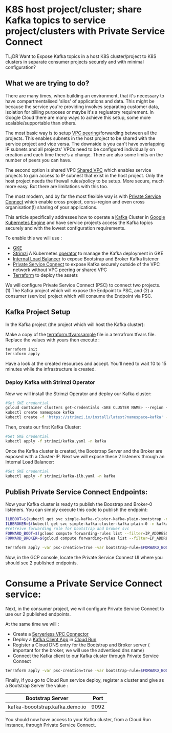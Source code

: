# K8S host project/cluster; share Kafka topics to service project/clusters with Private Service Connect
TL;DR Want to Expose Kafka topics in a host K8S cluster/project to K8S clusters in separate consumer projects securely and with minimal configuration?

## What we are trying to do?

There are many times, when building an environment, that it's necessary to have compartmentalised 'silos' of applications and data. This might be because the service you're providing involves separating customer data, isolation for billing purposes or maybe it's a regluatory requirement. In Google Cloud there are many ways to achieve this setup, some more scalable/supportable than others. 


The most basic way is to setup [VPC peering](https://cloud.google.com/vpc/docs/vpc-peering)/forwarding between all the projects. This enables subnets in the host project to be shared with the service project and vice versa. The downside is you can't have overlapping IP subnets and all projects' VPCs need to be configured individually on creation and each time there's a change. There are also some limits on the number of peers you can have. 

The second option is shared VPC [Shared VPC](https://cloud.google.com/vpc/docs/shared-vpc) which enables service projects to gain access to IP subnest that exist in the host project. Only the host project needs the firewall rules/policy to be setup. More secure, much more easy. But there are limitations with this too.

The most modern, and by far the most flexible way is with [Private Service Connect](https://cloud.google.com/vpc/docs/private-service-connect) which enable cross project, corss-region and even cross organisation(!) sharing of your applications. 

This article specifically addresses how to operate a [Kafka](https://kafka.apache.org/) Cluster in [Google Kubernetes Engine](https://cloud.google.com/kubernetes-engine/docs/concepts/kubernetes-engine-overview) and have service projects access the Kafka topics securely and with the lowest configuration requirements.

To enable this we will use : 
* [GKE](https://cloud.google.com/kubernetes-engine)
* [Strimzi](https://strimzi.io/) A Kubernetes [operator](https://kubernetes.io/docs/concepts/extend-kubernetes/operator/) to manage the Kafka deployment in GKE
* [Internal Load Balancer](https://cloud.google.com/kubernetes-engine/docs/how-to/internal-load-balancing) to expose Bootstrap and Broker Kafka listener
* [Private Service Connect](https://cloud.google.com/vpc/docs/private-service-connect) to expose Kafka securely outside of the VPC network without VPC peering or shared VPC
* [Terraform](https://www.terraform.io/) to deploy the assets

We will configure Private Service Connect (PSC) to connect two projects. (1) The Kafka project which will expose the Endpoint to PSC, and (2) a consumer (service) project which will consume the Endpoint via PSC.

## Kafka Project Setup

In the Kafka project (the project which will host the Kafka cluster):

Make a copy of the [terraform.tfvarssample](./terraform.tfvarssample) file  in a terrafrom.tfvars file. Replace the values with yours then execute :

```bash
terraform init
terraform apply
```
Have a look at the created resources and accept. You'll need to wait 10 to 15 minutes whlie the infrastructure is created.

### Deploy Kafka with Strimzi Operator

Now we will install the Strimzi Operator and deploy our Kafka cluster:

```bash
#Get GKE credential
gcloud container clusters get-credentials <GKE CLUSTER NAME> --region <REGION> --project <PROJECT ID>
kubectl create namespace kafka
kubectl create -f 'https://strimzi.io/install/latest?namespace=kafka' -n kafka
```

Then, create our first Kafka Cluster:

```bash
#Get GKE credential
kubectl apply -f strimzi/kafka.yaml -n kafka
```

Once the Kafka cluster is created, the Bootstrap Server and the Broker are exposed with a Cluster-IP. Next we will expose these 2 listeners through an Internal Load Balancer:

```bash
#Get GKE credential
kubectl apply -f strimzi/kafka-ilb.yaml -n kafka
```

## Publish Private Service Connect Endpoints:

Now your Kafka cluster is ready to publish the Boostrap and Broker-0 listeners. You can simply execute this code to publish the endpoint: 

```bash
ILBBOOT=$(kubectl get svc simple-kafka-cluster-kafka-plain-bootstrap -n kafka -o jsonpath="{.status.loadBalancer.ingress[0].ip}")
ILBBROKER=$(kubectl get svc simple-kafka-cluster-kafka-plain-0 -n kafka -o jsonpath="{.status.loadBalancer.ingress[0].ip}") 
#retreive forwarding rule for bootstrap and broker svc
FORWARD_BOOT=$(gcloud compute forwarding-rules list --filter=IP_ADDRESS:$ILBBOOT --format="value(selfLink.basename())")
FORWARD_BROKER=$(gcloud compute forwarding-rules list --filter=IP_ADDRESS:$ILBBROKER --format="value(selfLink.basename())")

terraform apply -var psc-creation=true -var bootstrap-rule=$FORWARD_BOOT -var broker-rule=$FORWARD_BROKER
```

Now, in the GCP console, locate the Private Service Connect UI where you should see 2 published endpoints.

# Consume a Private Service Connect service:

Next, in the consumer project, we will configure Private Service Connect to use our 2 published endpoints.

At the same time we will :
* Create a [Serverless VPC Connector](https://cloud.google.com/vpc/docs/configure-serverless-vpc-access)
* Deploy a [Kafka Client App](https://github.com/provectus/kafka-ui) in [Cloud Run](https://cloud.google.com/run)
* Register a Cloud DNS entry for the Bootstrap and Broker server ( important for the broker, we will use the advertised dns name)
* Connect the Kafka client to our Kafka cluster through Private Service Connect

```bash
terraform apply -var psc-creation=true -var bootstrap-rule=$FORWARD_BOOT -var broker-rule=$FORWARD_BROKER -var consumer-creation=true
```
Finally, if you go to Cloud Run service deploy, register a cluster and give as a Bootstrap Server the value :

| Bootstrap Server               | Port |
|--------------------------------|------|
| kafka-boootstrap.kafka.demo.io | 9092 |

You should now have access to your Kafka cluster, from a Cloud Run instance, through Private Service Connect.
